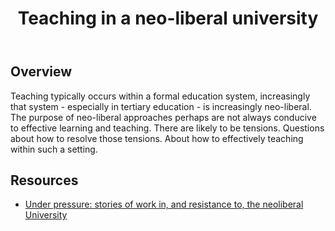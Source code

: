 ﻿---
backlinks:
- title: 'Teaching '
  url: /sense/Teaching/teaching.html
title: Teaching in a neo-liberal university
---
## Overview 

Teaching typically occurs within a formal education system, increasingly that system - especially in tertiary education - is increasingly neo-liberal. The purpose of neo-liberal approaches perhaps are not always conducive to effective learning and teaching. There are likely to be tensions. Questions about how to resolve those tensions. About how to effectively teaching within such a setting. 

## Resources 

- [Under pressure: stories of work in, and resistance to, the neoliberal University](https://workinginthemodernuniversity.wordpress.com/)